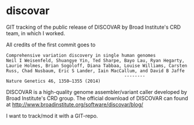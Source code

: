 # discovar
GIT tracking of the public release of DISCOVAR by Broad Institute's CRD team, in which I worked.

All credits of the first commit goes to
```
Comprehensive variation discovery in single human genomes
Neil I Weisenfeld, Shuangye Yin, Ted Sharpe, Bayo Lau, Ryan Hegarty, Laurie Holmes, Brian Sogoloff, Diana Tabbaa, Louise Williams, Carsten Russ, Chad Nusbaum, Eric S Lander, Iain MacCallum, and David B Jaffe
                                             --------
Nature Genetics 46, 1350–1355 (2014)
```

DISCOVAR is a high-quality genome assembler/variant caller developed by Broad Institute's CRD group. The official download of DISCOVAR can found at http://www.broadinstitute.org/software/discovar/blog/

I want to track/mod it with a GIT-repo.
